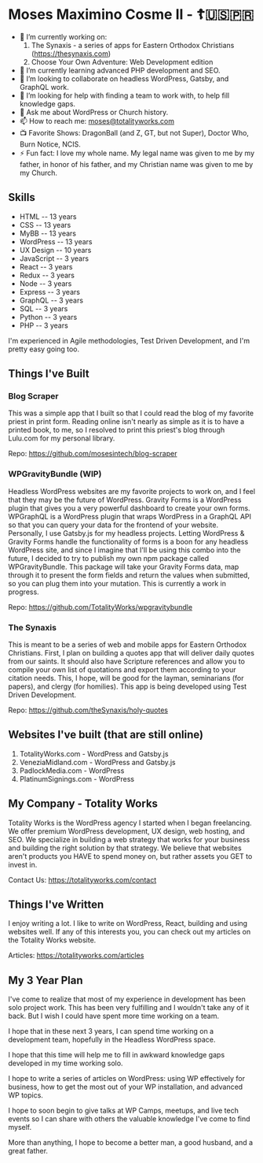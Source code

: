 # Moses Maximino Cosme II - ☦️🇺🇸🇵🇷

- 🔭 I’m currently working on:
     1. The Synaxis - a series of apps for Eastern Orthodox Christians (https://thesynaxis.com)
     2. Choose Your Own Adventure: Web Development edition
- 🌱 I’m currently learning advanced PHP development and SEO.
- 👯 I’m looking to collaborate on headless WordPress, Gatsby, and GraphQL work.
- 🤔 I’m looking for help with finding a team to work with, to help fill knowledge gaps.
- 💬 Ask me about WordPress or Church history.
- 📫 How to reach me: moses@totalityworks.com
- 📺 Favorite Shows: DragonBall (and Z, GT, but not Super), Doctor Who, Burn Notice, NCIS.
- ⚡  Fun fact: I love my whole name. My legal name was given to me by my father, in honor of his father, and my Christian name was given to me by my Church.

## Skills

- HTML       -- 13 years
- CSS        -- 13 years
- MyBB       -- 13 years
- WordPress  -- 13 years
- UX Design  -- 10 years
- JavaScript -- 3 years
- React      -- 3 years
- Redux      -- 3 years
- Node       -- 3 years
- Express    -- 3 years
- GraphQL    -- 3 years
- SQL        -- 3 years
- Python     -- 3 years
- PHP        -- 3 years

I'm experienced in Agile methodologies, Test Driven Development, and I'm pretty easy going too.

## Things I've Built

### Blog Scraper
This was a simple app that I built so that I could read the blog of my favorite priest in print form.
Reading online isn't nearly as simple as it is to have a printed book, to me, so I resolved to print this priest's blog through Lulu.com for my personal library. 

Repo: https://github.com/mosesintech/blog-scraper

### WPGravityBundle (WIP)
Headless WordPress websites are my favorite projects to work on, and I feel that they may be the future of WordPress.
Gravity Forms is a WordPress plugin that gives you a very powerful dashboard to create your own forms.
WPGraphQL is a WordPress plugin that wraps WordPress in a GraphQL API so that you can query your data for the frontend of your website.
Personally, I use Gatsby.js for my headless projects.
Letting WordPress & Gravity Forms handle the functionality of forms is a boon for any headless WordPress site, and since I imagine that I'll be using this combo into the future, I decided to try to publish my own npm package called WPGravityBundle.
This package will take your Gravity Forms data, map through it to present the form fields and return the values when submitted, so you can plug them into your mutation.
This is currently a work in progress.

Repo: https://github.com/TotalityWorks/wpgravitybundle

### The Synaxis
This is meant to be a series of web and mobile apps for Eastern Orthodox Christians.
First, I plan on building a quotes app that will deliver daily quotes from our saints.
It should also have Scripture references and allow you to compile your own list of quotations and export them according to your citation needs.
This, I hope, will be good for the layman, seminarians (for papers), and clergy (for homilies).
This app is being developed using Test Driven Development.

Repo: https://github.com/theSynaxis/holy-quotes

## Websites I've built (that are still online)
1. TotalityWorks.com    - WordPress and Gatsby.js
2. VeneziaMidland.com   - WordPress and Gatsby.js
3. PadlockMedia.com     - WordPress
4. PlatinumSignings.com - WordPress

## My Company - Totality Works
Totality Works is the WordPress agency I started when I began freelancing.
We offer premium WordPress development, UX design, web hosting, and SEO.
We specialize in building a web strategy that works for your business and building the right solution by that strategy.
We believe that websites aren't products you HAVE to spend money on, but rather assets you GET to invest in.

Contact Us: https://totalityworks.com/contact

## Things I've Written
I enjoy writing a lot.
I like to write on WordPress, React, building and using websites well.
If any of this interests you, you can check out my articles on the Totality Works website.

Articles: https://totalityworks.com/articles

## My 3 Year Plan

I've come to realize that most of my experience in development has been solo project work.
This has been very fulfilling and I wouldn't take any of it back.
But I wish I could have spent more time working on a team.

I hope that in these next 3 years, I can spend time working on a development team, hopefully in the Headless WordPress space.

I hope that this time will help me to fill in awkward knowledge gaps developed in my time working solo.

I hope to write a series of articles on WordPress: using WP effectively for business, how to get the most out of your WP installation, and advanced WP topics.

I hope to soon begin to give talks at WP Camps, meetups, and live tech events so I can share with others the valuable knowledge I've come to find myself.

More than anything, I hope to become a better man, a good husband, and a great father.

